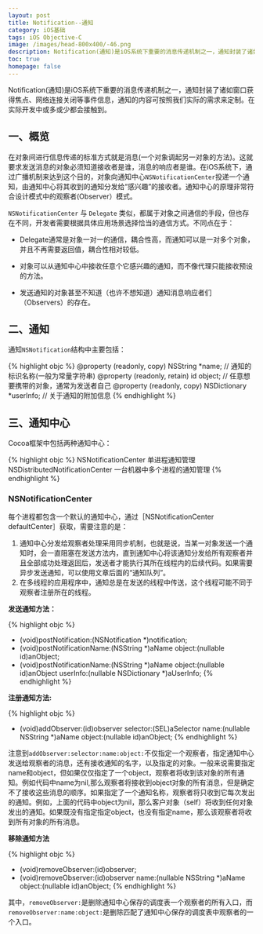 ```yaml
---
layout: post
title: Notification--通知
category: iOS基础
tags: iOS Objective-C
image: /images/head-800x400/-46.png
description: Notification(通知)是iOS系统下重要的消息传递机制之一，通知封装了诸如窗口获得焦点、网络连接关闭等事件信息，通知的内容可按照我们实际的需求来定制。在实际开发中或多或少都会接触到。
toc: true
homepage: false
---
```


Notification(通知)是iOS系统下重要的消息传递机制之一，通知封装了诸如窗口获得焦点、网络连接关闭等事件信息，通知的内容可按照我们实际的需求来定制。在实际开发中或多或少都会接触到。

## 一、概览
在对象间进行信息传递的标准方式就是消息(一个对象调起另一对象的方法)。这就要求发送消息的对象必须知道接收者是谁，消息的响应者是谁。在iOS系统下，通过广播机制来达到这个目的，对象向通知中心`NSNotificationCenter`投递一个通知，由通知中心将其收到的通知分发给“感兴趣”的接收者。通知中心的原理非常符合设计模式中的观察者(Observer）模式。

`NSNotificationCenter` 与 `Delegate` 类似，都属于对象之间通信的手段，但也存在不同，开发者需要根据具体应用场景选择恰当的通信方式。不同点在于：

* Delegate通常是对象一对一的通信，耦合性高，而通知可以是一对多个对象，并且不再需要返回值，耦合性相对较低。

* 对象可以从通知中心中接收任意个它感兴趣的通知，而不像代理只能接收预设的方法。

* 发送通知的对象甚至不知道（也许不想知道）通知消息响应者们（Observers）的存在。

## 二、通知

通知`NSNotification`结构中主要包括：

{% highlight objc  %}
@property (readonly, copy) NSString *name;  // 通知的标识名称(一般为常量字符串)
@property (readonly, retain) id object;  // 任意想要携带的对象，通常为发送者自己
@property (readonly, copy) NSDictionary *userInfo; // 关于通知的附加信息
{% endhighlight %}

## 三、通知中心
Cocoa框架中包括两种通知中心：

{% highlight objc  %}
NSNotificationCenter 单进程通知管理
NSDistributedNotificationCenter 一台机器中多个进程的通知管理
{% endhighlight %}

### NSNotificationCenter
每个进程都包含一个默认的通知中心，通过［NSNotificationCenter defaultCenter］获取，需要注意的是：

1. 通知中心分发给观察者处理采用同步机制，也就是说，当某一对象发送一个通知时，会一直阻塞在发送方法内，直到通知中心将该通知分发给所有观察者并且全部成功处理返回后，发送者才能执行其所在线程内的后续代码。如果需要异步发送通知，可以使用文章后面的“通知队列”。
2. 在多线程的应用程序中，通知总是在发送的线程中传送，这个线程可能不同于观察者注册所在的线程。

**发送通知方法：**

{% highlight objc  %}
- (void)postNotification:(NSNotification *)notification;
- (void)postNotificationName:(NSString *)aName object:(nullable id)anObject;
- (void)postNotificationName:(NSString *)aName object:(nullable id)anObject userInfo:(nullable NSDictionary *)aUserInfo;
{% endhighlight %}

**注册通知方法:**

{% highlight objc  %}
- (void)addObserver:(id)observer selector:(SEL)aSelector name:(nullable NSString *)aName object:(nullable id)anObject;
{% endhighlight %}

注意到`addObserver:selector:name:object:`不仅指定一个观察者，指定通知中心发送给观察者的消息，还有接收通知的名字，以及指定的对象。一般来说需要指定name和object，但如果仅仅指定了一个object，观察者将收到该对象的所有通知。例如代码中name为nil,那么观察者将接收到object对象的所有消息，但是确定不了接收这些消息的顺序。如果指定了一个通知名称，观察者将只收到它每次发出的通知。例如，上面的代码中object为nil，那么客户对象（self）将收到任何对象发出的通知。如果既没有指定指定object，也没有指定name，那么该观察者将收到所有对象的所有消息。


**移除通知方法**

{% highlight objc  %}
- (void)removeObserver:(id)observer;
- (void)removeObserver:(id)observer name:(nullable NSString *)aName object:(nullable id)anObject;
{% endhighlight %}

其中，`removeObserver:`是删除通知中心保存的调度表一个观察者的所有入口，而`removeObserver:name:object:`是删除匹配了通知中心保存的调度表中观察者的一个入口。










